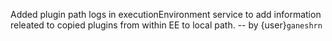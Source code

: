 Added plugin path logs in executionEnvironment service to add information
releated to copied plugins from within EE to local path. -- by {user}`ganeshrn`
